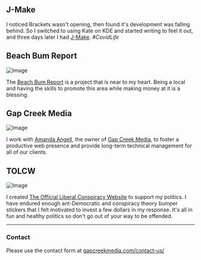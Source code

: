 ## J-Make

I noticed Brackets wasn't opening, then found it's development was falling behind. So I switched to using Kate on KDE and started writing to feel it out, and three days later I had [J-Make](https://richardkentgates.github.io/j-make/). *#CovidLife*


## Beach Bum Report

![Image](src)

The [Beach Bum Report](https://beachbumreport.com) is a project that is near to my heart. Being a local and having the skills to promote this area while making money at it is a blessing.


## Gap Creek Media

![Image](src)

I work with [Amanda Angell](https://amanda.world), the owner of [Gap Creek Media](https://gapcreekmedia.com), to foster a productive web presence and provide long-term technical management for all of our clients.


## TOLCW

![Image](src)

I created [The Official Liberal Conspiracy Website](https://theofficialliberalconspiracywebsite.com/) to support my politics. I have endured enough ant-Democratic and conspiracy theory bumper stickers that I felt motivated to invest a few dollars in my response. It's all in fun and healthy politics so don't go out of your way to be offended.

---

### Contact

Please use the contact form at [gapcreekmedia.com/contact-us/](https://gapcreekmedia.com/contact-us/)

